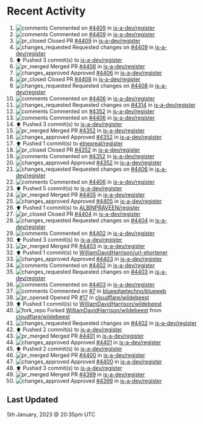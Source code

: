 # Recent Activity

<!--RECENT_ACTIVITY:start-->
1. ![comments](https://cdn.jsdelivr.net/gh/Readme-Workflows/Readme-Icons@main/icons/octicons/Comment.svg) Commented on [#4409](https://github.com/is-a-dev/register/pull/4409#issuecomment-1372199936) in [is-a-dev/register](https://github.com/is-a-dev/register)<br>
2. ![comments](https://cdn.jsdelivr.net/gh/Readme-Workflows/Readme-Icons@main/icons/octicons/Comment.svg) Commented on [#4409](https://github.com/is-a-dev/register/pull/4409#issuecomment-1372165571) in [is-a-dev/register](https://github.com/is-a-dev/register)<br>
3. ![pr_closed](https://cdn.jsdelivr.net/gh/Readme-Workflows/Readme-Icons@main/icons/octicons/PullRequestClosed.svg) Closed PR [#4409](https://github.com/is-a-dev/register/pull/4409) in [is-a-dev/register](https://github.com/is-a-dev/register)<br>
4. ![changes_requested](https://cdn.jsdelivr.net/gh/Readme-Workflows/Readme-Icons@main/icons/octicons/RequestedChanges.svg) Requested changes on [#4409](https://github.com/is-a-dev/register/pull/4409#pullrequestreview-1237323626) in [is-a-dev/register](https://github.com/is-a-dev/register)<br>
5. ⬆️ Pushed 3 commit(s) to [is-a-dev/register](https://github.com/is-a-dev/register)<br>
6. ![pr_merged](https://cdn.jsdelivr.net/gh/Readme-Workflows/Readme-Icons@main/icons/octicons/PullRequestMerged.svg) Merged PR [#4406](https://github.com/is-a-dev/register/pull/4406) in [is-a-dev/register](https://github.com/is-a-dev/register)<br>
7. ![changes_approved](https://cdn.jsdelivr.net/gh/Readme-Workflows/Readme-Icons@main/icons/octicons/ApprovedChanges.svg) Approved [#4406](https://github.com/is-a-dev/register/pull/4406#pullrequestreview-1237320689) in [is-a-dev/register](https://github.com/is-a-dev/register)<br>
8. ![pr_closed](https://cdn.jsdelivr.net/gh/Readme-Workflows/Readme-Icons@main/icons/octicons/PullRequestClosed.svg) Closed PR [#4408](https://github.com/is-a-dev/register/pull/4408) in [is-a-dev/register](https://github.com/is-a-dev/register)<br>
9. ![changes_requested](https://cdn.jsdelivr.net/gh/Readme-Workflows/Readme-Icons@main/icons/octicons/RequestedChanges.svg) Requested changes on [#4408](https://github.com/is-a-dev/register/pull/4408#pullrequestreview-1237317978) in [is-a-dev/register](https://github.com/is-a-dev/register)<br>
10. ![comments](https://cdn.jsdelivr.net/gh/Readme-Workflows/Readme-Icons@main/icons/octicons/Comment.svg) Commented on [#4406](https://github.com/is-a-dev/register/pull/4406#discussion_r1062395668) in [is-a-dev/register](https://github.com/is-a-dev/register)<br>
11. ![changes_requested](https://cdn.jsdelivr.net/gh/Readme-Workflows/Readme-Icons@main/icons/octicons/RequestedChanges.svg) Requested changes on [#4314](https://github.com/is-a-dev/register/pull/4314#pullrequestreview-1237253757) in [is-a-dev/register](https://github.com/is-a-dev/register)<br>
12. ![comments](https://cdn.jsdelivr.net/gh/Readme-Workflows/Readme-Icons@main/icons/octicons/Comment.svg) Commented on [#4352](https://github.com/is-a-dev/register/pull/4352#issuecomment-1372110499) in [is-a-dev/register](https://github.com/is-a-dev/register)<br>
13. ![comments](https://cdn.jsdelivr.net/gh/Readme-Workflows/Readme-Icons@main/icons/octicons/Comment.svg) Commented on [#4406](https://github.com/is-a-dev/register/pull/4406#discussion_r1062383947) in [is-a-dev/register](https://github.com/is-a-dev/register)<br>
14. ⬆️ Pushed 3 commit(s) to [is-a-dev/register](https://github.com/is-a-dev/register)<br>
15. ![pr_merged](https://cdn.jsdelivr.net/gh/Readme-Workflows/Readme-Icons@main/icons/octicons/PullRequestMerged.svg) Merged PR [#4352](https://github.com/is-a-dev/register/pull/4352) in [is-a-dev/register](https://github.com/is-a-dev/register)<br>
16. ![changes_approved](https://cdn.jsdelivr.net/gh/Readme-Workflows/Readme-Icons@main/icons/octicons/ApprovedChanges.svg) Approved [#4352](https://github.com/is-a-dev/register/pull/4352#pullrequestreview-1237248624) in [is-a-dev/register](https://github.com/is-a-dev/register)<br>
17. ⬆️ Pushed 1 commit(s) to [elnexreal/register](https://github.com/elnexreal/register)<br>
18. ![pr_closed](https://cdn.jsdelivr.net/gh/Readme-Workflows/Readme-Icons@main/icons/octicons/PullRequestClosed.svg) Closed PR [#4352](https://github.com/is-a-dev/register/pull/4352) in [is-a-dev/register](https://github.com/is-a-dev/register)<br>
19. ![comments](https://cdn.jsdelivr.net/gh/Readme-Workflows/Readme-Icons@main/icons/octicons/Comment.svg) Commented on [#4352](https://github.com/is-a-dev/register/pull/4352#issuecomment-1372106764) in [is-a-dev/register](https://github.com/is-a-dev/register)<br>
20. ![changes_approved](https://cdn.jsdelivr.net/gh/Readme-Workflows/Readme-Icons@main/icons/octicons/ApprovedChanges.svg) Approved [#4352](https://github.com/is-a-dev/register/pull/4352#pullrequestreview-1237245015) in [is-a-dev/register](https://github.com/is-a-dev/register)<br>
21. ![changes_requested](https://cdn.jsdelivr.net/gh/Readme-Workflows/Readme-Icons@main/icons/octicons/RequestedChanges.svg) Requested changes on [#4406](https://github.com/is-a-dev/register/pull/4406#pullrequestreview-1237240981) in [is-a-dev/register](https://github.com/is-a-dev/register)<br>
22. ![comments](https://cdn.jsdelivr.net/gh/Readme-Workflows/Readme-Icons@main/icons/octicons/Comment.svg) Commented on [#4406](https://github.com/is-a-dev/register/pull/4406#discussion_r1062377891) in [is-a-dev/register](https://github.com/is-a-dev/register)<br>
23. ⬆️ Pushed 5 commit(s) to [is-a-dev/register](https://github.com/is-a-dev/register)<br>
24. ![pr_merged](https://cdn.jsdelivr.net/gh/Readme-Workflows/Readme-Icons@main/icons/octicons/PullRequestMerged.svg) Merged PR [#4405](https://github.com/is-a-dev/register/pull/4405) in [is-a-dev/register](https://github.com/is-a-dev/register)<br>
25. ![changes_approved](https://cdn.jsdelivr.net/gh/Readme-Workflows/Readme-Icons@main/icons/octicons/ApprovedChanges.svg) Approved [#4405](https://github.com/is-a-dev/register/pull/4405#pullrequestreview-1237030548) in [is-a-dev/register](https://github.com/is-a-dev/register)<br>
26. ⬆️ Pushed 1 commit(s) to [ALBINPRAVEEN/register](https://github.com/ALBINPRAVEEN/register)<br>
27. ![pr_closed](https://cdn.jsdelivr.net/gh/Readme-Workflows/Readme-Icons@main/icons/octicons/PullRequestClosed.svg) Closed PR [#4404](https://github.com/is-a-dev/register/pull/4404) in [is-a-dev/register](https://github.com/is-a-dev/register)<br>
28. ![changes_requested](https://cdn.jsdelivr.net/gh/Readme-Workflows/Readme-Icons@main/icons/octicons/RequestedChanges.svg) Requested changes on [#4404](https://github.com/is-a-dev/register/pull/4404#pullrequestreview-1236982515) in [is-a-dev/register](https://github.com/is-a-dev/register)<br>
29. ![comments](https://cdn.jsdelivr.net/gh/Readme-Workflows/Readme-Icons@main/icons/octicons/Comment.svg) Commented on [#4402](https://github.com/is-a-dev/register/pull/4402#issuecomment-1371889444) in [is-a-dev/register](https://github.com/is-a-dev/register)<br>
30. ⬆️ Pushed 3 commit(s) to [is-a-dev/register](https://github.com/is-a-dev/register)<br>
31. ![pr_merged](https://cdn.jsdelivr.net/gh/Readme-Workflows/Readme-Icons@main/icons/octicons/PullRequestMerged.svg) Merged PR [#4403](https://github.com/is-a-dev/register/pull/4403) in [is-a-dev/register](https://github.com/is-a-dev/register)<br>
32. ⬆️ Pushed 1 commit(s) to [WilliamDavidHarrison/url-shortener](https://github.com/WilliamDavidHarrison/url-shortener)<br>
33. ![changes_approved](https://cdn.jsdelivr.net/gh/Readme-Workflows/Readme-Icons@main/icons/octicons/ApprovedChanges.svg) Approved [#4403](https://github.com/is-a-dev/register/pull/4403#pullrequestreview-1236862291) in [is-a-dev/register](https://github.com/is-a-dev/register)<br>
34. ![comments](https://cdn.jsdelivr.net/gh/Readme-Workflows/Readme-Icons@main/icons/octicons/Comment.svg) Commented on [#4402](https://github.com/is-a-dev/register/pull/4402#issuecomment-1371797767) in [is-a-dev/register](https://github.com/is-a-dev/register)<br>
35. ![changes_requested](https://cdn.jsdelivr.net/gh/Readme-Workflows/Readme-Icons@main/icons/octicons/RequestedChanges.svg) Requested changes on [#4403](https://github.com/is-a-dev/register/pull/4403#pullrequestreview-1236856081) in [is-a-dev/register](https://github.com/is-a-dev/register)<br>
36. ![comments](https://cdn.jsdelivr.net/gh/Readme-Workflows/Readme-Icons@main/icons/octicons/Comment.svg) Commented on [#4403](https://github.com/is-a-dev/register/pull/4403#issuecomment-1371797234) in [is-a-dev/register](https://github.com/is-a-dev/register)<br>
37. ![comments](https://cdn.jsdelivr.net/gh/Readme-Workflows/Readme-Icons@main/icons/octicons/Comment.svg) Commented on [#7](https://github.com/blueedgetechno/blueweb/pull/7#issuecomment-1371649029) in [blueedgetechno/blueweb](https://github.com/blueedgetechno/blueweb)<br>
38. ![pr_opened](https://cdn.jsdelivr.net/gh/Readme-Workflows/Readme-Icons@main/icons/octicons/PullRequestOpened.svg) Opened PR [#17](https://github.com/cloudflare/wildebeest/pull/17) in [cloudflare/wildebeest](https://github.com/cloudflare/wildebeest)<br>
39. ⬆️ Pushed 1 commit(s) to [WilliamDavidHarrison/wildebeest](https://github.com/WilliamDavidHarrison/wildebeest)<br>
40. ![fork_repo](https://cdn.jsdelivr.net/gh/Readme-Workflows/Readme-Icons@main/icons/octicons/ForkedRepository.svg) Forked [WilliamDavidHarrison/wildebeest](https://github.com/WilliamDavidHarrison/wildebeest) from [cloudflare/wildebeest](https://github.com/cloudflare/wildebeest)<br>
41. ![changes_requested](https://cdn.jsdelivr.net/gh/Readme-Workflows/Readme-Icons@main/icons/octicons/RequestedChanges.svg) Requested changes on [#4402](https://github.com/is-a-dev/register/pull/4402#pullrequestreview-1236673177) in [is-a-dev/register](https://github.com/is-a-dev/register)<br>
42. ⬆️ Pushed 2 commit(s) to [is-a-dev/register](https://github.com/is-a-dev/register)<br>
43. ![pr_merged](https://cdn.jsdelivr.net/gh/Readme-Workflows/Readme-Icons@main/icons/octicons/PullRequestMerged.svg) Merged PR [#4401](https://github.com/is-a-dev/register/pull/4401) in [is-a-dev/register](https://github.com/is-a-dev/register)<br>
44. ![changes_approved](https://cdn.jsdelivr.net/gh/Readme-Workflows/Readme-Icons@main/icons/octicons/ApprovedChanges.svg) Approved [#4401](https://github.com/is-a-dev/register/pull/4401#pullrequestreview-1236583881) in [is-a-dev/register](https://github.com/is-a-dev/register)<br>
45. ⬆️ Pushed 2 commit(s) to [is-a-dev/register](https://github.com/is-a-dev/register)<br>
46. ![pr_merged](https://cdn.jsdelivr.net/gh/Readme-Workflows/Readme-Icons@main/icons/octicons/PullRequestMerged.svg) Merged PR [#4400](https://github.com/is-a-dev/register/pull/4400) in [is-a-dev/register](https://github.com/is-a-dev/register)<br>
47. ![changes_approved](https://cdn.jsdelivr.net/gh/Readme-Workflows/Readme-Icons@main/icons/octicons/ApprovedChanges.svg) Approved [#4400](https://github.com/is-a-dev/register/pull/4400#pullrequestreview-1236583445) in [is-a-dev/register](https://github.com/is-a-dev/register)<br>
48. ⬆️ Pushed 3 commit(s) to [is-a-dev/register](https://github.com/is-a-dev/register)<br>
49. ![pr_merged](https://cdn.jsdelivr.net/gh/Readme-Workflows/Readme-Icons@main/icons/octicons/PullRequestMerged.svg) Merged PR [#4399](https://github.com/is-a-dev/register/pull/4399) in [is-a-dev/register](https://github.com/is-a-dev/register)<br>
50. ![changes_approved](https://cdn.jsdelivr.net/gh/Readme-Workflows/Readme-Icons@main/icons/octicons/ApprovedChanges.svg) Approved [#4399](https://github.com/is-a-dev/register/pull/4399#pullrequestreview-1236566875) in [is-a-dev/register](https://github.com/is-a-dev/register)<br>
<!--RECENT_ACTIVITY:end-->

## Last Updated
<!--RECENT_ACTIVITY:last_update-->
5th January, 2023 @ 20:35pm UTC
<!--RECENT_ACTIVITY:last_update_end-->
